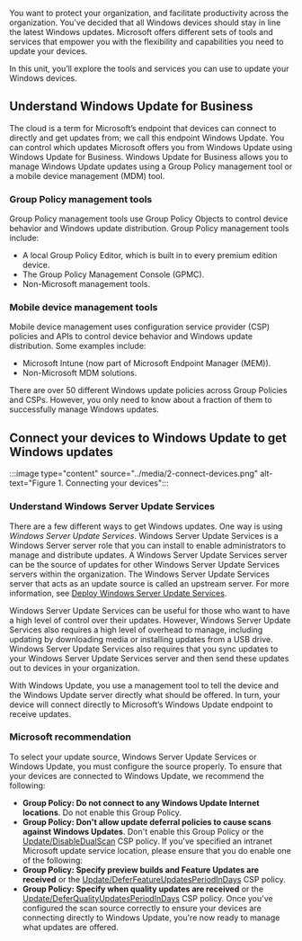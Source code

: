 You want to protect your organization, and facilitate productivity across the organization. You've decided that all Windows devices should stay in line the latest Windows updates. Microsoft offers different sets of tools and services that empower you with the flexibility and capabilities you need to update your devices.

In this unit, you’ll explore the tools and services you can use to update your Windows devices.

## Understand Windows Update for Business

The cloud is a term for Microsoft’s endpoint that devices can connect to directly and get updates from; we call this endpoint Windows Update. You can control which updates Microsoft offers you from Windows Update using Windows Update for Business. Windows Update for Business allows you to manage Windows Update updates using a Group Policy management tool or a mobile device management (MDM) tool.

### Group Policy management tools

Group Policy management tools use Group Policy Objects to control device behavior and Windows update distribution. Group Policy management tools include:

- A local Group Policy Editor, which is built in to every premium edition device.
- The Group Policy Management Console (GPMC).
- Non-Microsoft management tools.

### Mobile device management tools

Mobile device management uses configuration service provider (CSP) policies and APIs to control device behavior and Windows update distribution. Some examples include:

- Microsoft Intune (now part of Microsoft Endpoint Manager (MEM)).
- Non-Microsoft MDM solutions.
  
There are over 50 different Windows update policies across Group Policies and CSPs. However, you only need to know about a fraction of them to successfully manage Windows updates.

## Connect your devices to Windows Update to get Windows updates

:::image type="content" source="../media/2-connect-devices.png" alt-text="Figure 1. Connecting your devices":::

### Understand Windows Server Update Services

There are a few different ways to get Windows updates. One way is using *Windows Server Update Services*. Windows Server Update Services is a Windows Server server role that you can install to enable administrators to manage and distribute updates. A Windows Server Update Services server can be the source of updates for other Windows Server Update Services servers within the organization. The Windows Server Update Services server that acts as an update source is called an upstream server. For more information, see [Deploy Windows Server Update Services](/windows-server/administration/windows-server-update-services/deploy/deploy-windows-server-update-services?azure-portal=true).

Windows Server Update Services can be useful for those who want to have a high level of control over their updates. However, Windows Server Update Services also requires a high level of overhead to manage, including updating by downloading media or installing updates from a USB drive. Windows Server Update Services also requires that you sync updates to your Windows Server Update Services server and then send these updates out to devices in your organization.

With Windows Update, you use a management tool to tell the device and the Windows Update server directly what should be offered. In turn, your device will connect directly to Microsoft’s Windows Update endpoint to receive updates.

### Microsoft recommendation

To select your update source, Windows Server Update Services or Windows Update, you must configure the source properly. To ensure that your devices are connected to Windows Update, we recommend the following:

- **Group Policy: Do not connect to any Windows Update Internet locations**. Do not enable this Group Policy.
- **Group Policy: Don't allow update deferral policies to cause scans against Windows Updates**. Don't enable this Group Policy or the [Update/DisableDualScan](/windows/client-management/mdm/policy-csp-update?azure-portal=true) CSP policy.
If you've specified an intranet Microsoft update service location, please ensure that you do enable one of the following:
- **Group Policy: Specify preview builds and Feature Updates are received** or the [Update/DeferFeatureUpdatesPeriodInDays](/windows/client-management/mdm/policy-csp-update?azure-portal=true) CSP policy.
- **Group Policy: Specify when quality updates are received** or the [Update/DeferQualityUpdatesPeriodInDays]( /windows/client-management/mdm/policy-csp-update?azure-portal=true) CSP policy.
Once you've configured the scan source correctly to ensure your devices are connecting directly to Windows Update, you're now ready to manage what updates are offered.
